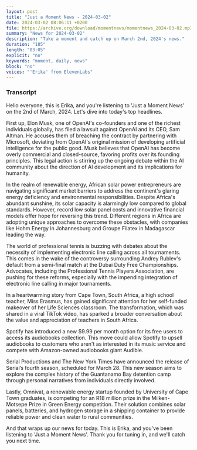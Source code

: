 ```yaml
---
layout: post
title: "Just a Moment News - 2024-03-02"
date: 2024-03-02 08:06:11 +0200
file: https://archive.org/download/momentnews/momentnews_2024-03-02.mp3
summary: "News for 2024-03-02"
description: "Take a moment and catch up on March 2nd, 2024's news."
duration: "185"
length: "03:05"
explicit: "no"
keywords: "moment, daily, news"
block: "no"
voices: "'Erika' from ElevenLabs"
---
```


### Transcript

Hello everyone, this is Erika, and you're listening to 'Just a Moment News' on the 2nd of March, 2024. Let's dive into today's top headlines.

First up, Elon Musk, one of OpenAI's co-founders and one of the richest individuals globally, has filed a lawsuit against OpenAI and its CEO, Sam Altman. He accuses them of breaching the contract by partnering with Microsoft, deviating from OpenAI's original mission of developing artificial intelligence for the public good. Musk believes that OpenAI has become overly commercial and closed-source, favoring profits over its founding principles. This legal action is stirring up the ongoing debate within the AI community about the direction of AI development and its implications for humanity.

In the realm of renewable energy, African solar power entrepreneurs are navigating significant market barriers to address the continent's glaring energy deficiency and environmental responsibilities. Despite Africa's abundant sunshine, its solar capacity is alarmingly low compared to global standards. However, record low solar panel costs and innovative financial models offer hope for reversing this trend. Different regions in Africa are adopting unique approaches to overcome these obstacles, with companies like Hohm Energy in Johannesburg and Groupe Filatex in Madagascar leading the way.

The world of professional tennis is buzzing with debates about the necessity of implementing electronic line calling across all tournaments. This comes in the wake of the controversy surrounding Andrey Rublev's default from a semi-final match at the Dubai Duty Free Championships. Advocates, including the Professional Tennis Players Association, are pushing for these reforms, especially with the impending integration of electronic line calling in major tournaments.

In a heartwarming story from Cape Town, South Africa, a high school teacher, Miss Erasmus, has gained significant attention for her self-funded makeover of her Life Sciences classroom. The transformation, which was shared in a viral TikTok video, has sparked a broader conversation about the value and appreciation of teachers in South Africa.

Spotify has introduced a new $9.99 per month option for its free users to access its audiobooks collection. This move could allow Spotify to upsell audiobooks to customers who aren't as interested in its music service and compete with Amazon-owned audiobooks giant Audible.

Serial Productions and The New York Times have announced the release of Serial’s fourth season, scheduled for March 28. This new season aims to explore the complex history of the Guantanamo Bay detention camp through personal narratives from individuals directly involved. 

Lastly, Omnivat, a renewable energy startup founded by University of Cape Town graduates, is competing for an R18 million prize in the Milken-Motsepe Prize in Green Energy competition. Their solution combines solar panels, batteries, and hydrogen storage in a shipping container to provide reliable power and clean water to rural communities.

And that wraps up our news for today. This is Erika, and you've been listening to 'Just a Moment News'. Thank you for tuning in, and we'll catch you next time.
